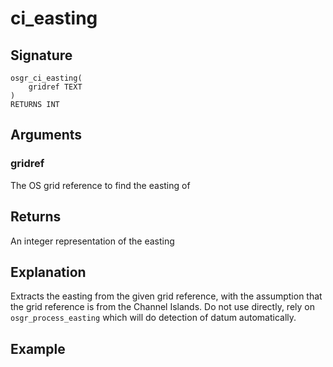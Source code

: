 # ci_easting

## Signature
    osgr_ci_easting(
        gridref TEXT
    )
    RETURNS INT

## Arguments

### gridref
The OS grid reference to find the easting of

## Returns
An integer representation of the easting

## Explanation
Extracts the easting from the given grid reference, with the assumption that the grid reference is from the Channel Islands. Do not use directly, rely on `osgr_process_easting` which will do detection of datum automatically.

## Example